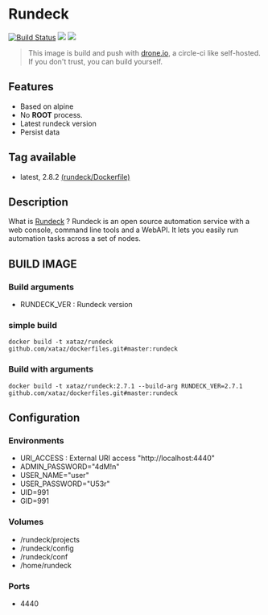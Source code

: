 # Rundeck

[![Build Status](https://drone.xataz.net/api/badges/xataz/docker-rundeck/status.svg)](https://drone.xataz.net/xataz/docker-rundeck)
[![](https://images.microbadger.com/badges/image/xataz/rundeck.svg)](https://microbadger.com/images/xataz/rundeck "Get your own image badge on microbadger.com")
[![](https://images.microbadger.com/badges/version/xataz/rundeck.svg)](https://microbadger.com/images/xataz/rundeck "Get your own version badge on microbadger.com")

> This image is build and push with [drone.io](https://github.com/drone/drone), a circle-ci like self-hosted.
> If you don't trust, you can build yourself.

## Features
* Based on alpine
* No **ROOT** process.
* Latest rundeck version
* Persist data


## Tag available
* latest, 2.8.2 [(rundeck/Dockerfile)](https://github.com/xataz/dockerfiles/blob/master/rundeck/Dockerfile)


## Description
What is [Rundeck](http://rundeck.org/) ?
Rundeck is an open source automation service with a web console, command line tools and a WebAPI. It lets you easily run automation tasks across a set of nodes.


## BUILD IMAGE
### Build arguments
* RUNDECK_VER : Rundeck version

### simple build
```shell
docker build -t xataz/rundeck github.com/xataz/dockerfiles.git#master:rundeck
```

### Build with arguments
```shell
docker build -t xataz/rundeck:2.7.1 --build-arg RUNDECK_VER=2.7.1 github.com/xataz/dockerfiles.git#master:rundeck
```

## Configuration
### Environments
* URI_ACCESS : External URI access "http://localhost:4440"
* ADMIN_PASSWORD="4dM!n"
* USER_NAME="user"
* USER_PASSWORD="U53r"
* UID=991
* GID=991

### Volumes
* /rundeck/projects
* /rundeck/config
* /rundeck/conf
* /home/rundeck

### Ports
* 4440




